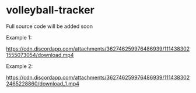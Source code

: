 # volleyball-tracker

Full source code will be added soon

Example 1:

https://cdn.discordapp.com/attachments/362746259976486939/1114383021555073054/download.mp4

Example 2:

https://cdn.discordapp.com/attachments/362746259976486939/1114383022465228860/download_1.mp4
